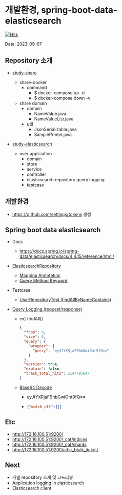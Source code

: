 # 개발환경, spring-boot-data-elasticsearch

[![Hits](https://hits.seeyoufarm.com/api/count/incr/badge.svg?url=https%3A%2F%2Fgithub.com%2Fspectra-study%2Fstudy-log&count_bg=%2379C83D&title_bg=%23555555&icon=&icon_color=%23E7E7E7&title=hits&edge_flat=false)](https://hits.seeyoufarm.com)

Date: 2023-09-07

## Repository 소개

- [study-share](https://github.com/spectra-study/study-share)
  - share-docker
    - command
      - $ docker-compose up -d
      - $ docker-compose down -v
  - share domain
    - domain
      - NameValue.java
      - NameValueList.java
    - util
      - JsonSerializable.java
      - SamplePrinter.java

- [study-elasticsearch](https://github.com/spectra-study/study-elasticsearch)
  - user application
    - domain
    - store
    - service
    - controller
    - elasticsearch repository query logging
    - testcase

## 개발환경

- https://github.com/settings/tokens 생성

## Spring boot data elasticsearch

- Docs
  - https://docs.spring.io/spring-data/elasticsearch/docs/4.4.15/reference/html/

- [ElasticsearchRepository](https://docs.spring.io/spring-data/elasticsearch/docs/current/api/org/springframework/data/elasticsearch/repository/ElasticsearchRepository.html)
  - [Mapping Annotation](https://docs.spring.io/spring-data/elasticsearch/docs/4.4.15/reference/html/#elasticsearch.mapping.meta-model.annotations)
  - [Query Method Keyword](https://docs.spring.io/spring-data/elasticsearch/docs/4.4.15/reference/html/#appendix.query.method.predicate)

- Testcase
  - [UserRepositoryTest (findAllByNameContains)](https://github.com/spectra-study/study-elasticsearch/blob/main/user/src/test/java/com/study/es/user/store/elasticsearch/repository/UserRepositoryTest.java)

- [Query Logging (request/response)](https://docs.spring.io/spring-data/elasticsearch/docs/4.4.15/reference/html/#elasticsearch.clients.logging)

  - ex) findAll()

    ```json
    {
      "from": 0,
      "size": 0,
      "query": {
        "wrapper": {
          "query": "eyJtYXRjaF9hbGwiOnt9fQ=="
        }
      },
      "version": true,
      "explain": false,
      "track_total_hits": 2147483647
    }
    ```

  - [Base64 Decode](https://www.base64decode.org/)

    - eyJtYXRjaF9hbGwiOnt9fQ==

    - ```json
      {"match_all":{}}
      ```

## Etc

- http://172.16.100.51:9200/
- http://172.16.100.51:9200/_cat/indices
- http://172.16.100.51:9200/_cat/shards
- http://172.16.100.51:9200/attic_btalk_ticket/

## Next

- 개별 repository 소개 및 코드리뷰
- Application logging in elasticsearch
- Elasticsearch client
